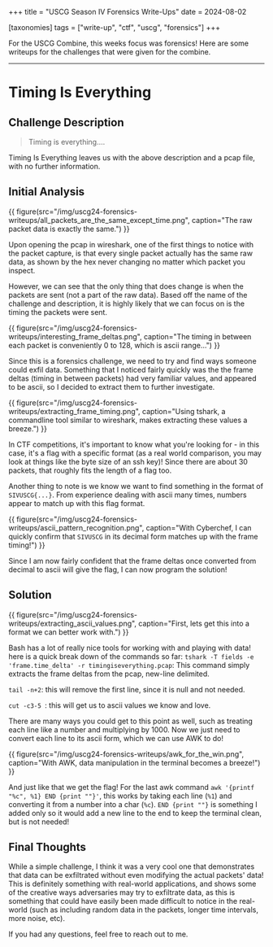 +++
title = "USCG Season IV Forensics Write-Ups"
date = 2024-08-02

[taxonomies]
tags = ["write-up", "ctf", "uscg", "forensics"]
+++

For the USCG Combine, this weeks focus was forensics! Here are some writeups for the challenges that were given for the combine.
<!-- more -->
---
# Timing Is Everything
## Challenge Description
> Timing is everything....

Timing Is Everything leaves us with the above description and a pcap file, with no further information.

## Initial Analysis
{{ figure(src="/img/uscg24-forensics-writeups/all_packets_are_the_same_except_time.png", caption="The raw packet data is exactly the same.") }}

Upon opening the pcap in wireshark, one of the first things to notice with the packet capture, is that every single packet actually has the same raw data, as shown by the hex never changing no matter which packet you inspect.

However, we can see that the only thing that does change is when the packets are sent (not a part of the raw data). Based off the name of the challenge and description, it is highly likely that we can focus on is the timing the packets were sent.

{{ figure(src="/img/uscg24-forensics-writeups/interesting_frame_deltas.png", caption="The timing in between each packet is conveniently 0 to 128, which is ascii range...") }}

Since this is a forensics challenge, we need to try and find ways someone could exfil data. Something that I noticed fairly quickly was the the frame deltas (timing in between packets) had very familiar values, and appeared to be ascii, so I decided to extract them to further investigate.

{{ figure(src="/img/uscg24-forensics-writeups/extracting_frame_timing.png", caption="Using tshark, a commandline tool similar to wireshark, makes extracting these values a breeze.") }}

In CTF competitions, it's important to know what you're looking for - in this case, it's a flag with a specific format (as a real world comparison, you may look at things like the byte size of an ssh key)! Since there are about 30 packets, that roughly fits the length of a flag too. 

Another thing to note is we know we want to find something in the format of `SIVUSCG{...}`. From experience dealing with ascii many times, numbers appear to match up with this flag format.

{{ figure(src="/img/uscg24-forensics-writeups/ascii_pattern_recognition.png", caption="With Cyberchef, I can quickly confirm that `SIVUSCG` in its decimal form matches up with the frame timing!") }}

Since I am now fairly confident that the frame deltas once converted from decimal to ascii will give the flag, I can now program the solution!

## Solution

{{ figure(src="/img/uscg24-forensics-writeups/extracting_ascii_values.png", caption="First, lets get this into a format we can better work with.") }}

Bash has a lot of really nice tools for working with and playing with data! here is a quick break down of the commands so far:
`tshark -T fields -e 'frame.time_delta' -r timingiseverything.pcap`: This command simply extracts the frame deltas from the pcap, new-line delimited.

`tail -n+2`: this will remove the first line, since it is null and not needed.

`cut -c3-5 `: this will get us to ascii values we know and love.

There are many ways you could get to this point as well, such as treating each line like a number and multiplying by 1000. Now we just need to convert each line to its ascii form, which we can use AWK to do!

{{ figure(src="/img/uscg24-forensics-writeups/awk_for_the_win.png", caption="With AWK, data manipulation in the terminal becomes a breeze!") }}

And just like that we get the flag! For the last awk command `awk '{printf "%c", %1} END {print ""}'`, this works by taking each line (`%1`) and converting it from a number into a char (`%c`). `END {print ""}` is something I added only so it would add a new line to the end to keep the terminal clean, but is not needed!

## Final Thoughts
While a simple challenge, I think it was a very cool one that demonstrates that data can be exfiltrated without even modifying the actual packets' data! This is definitely something with real-world applications, and shows some of the creative ways adversaries may try to exfiltrate data, as this is something that could have easily been made difficult to notice in the real-world (such as including random data in the packets, longer time intervals, more noise, etc).

If you had any questions, feel free to reach out to me.
